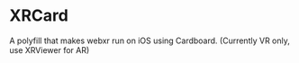 # XRCard
A polyfill that makes webxr run on iOS using Cardboard. (Currently VR only, use XRViewer for AR)
